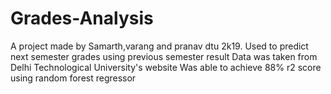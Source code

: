 # Grades-Analysis
A project made by Samarth,varang and pranav dtu 2k19. Used to predict next semester grades using previous semester result
Data was taken from Delhi Technological University's website
Was able to achieve 88% r2 score using random forest regressor
